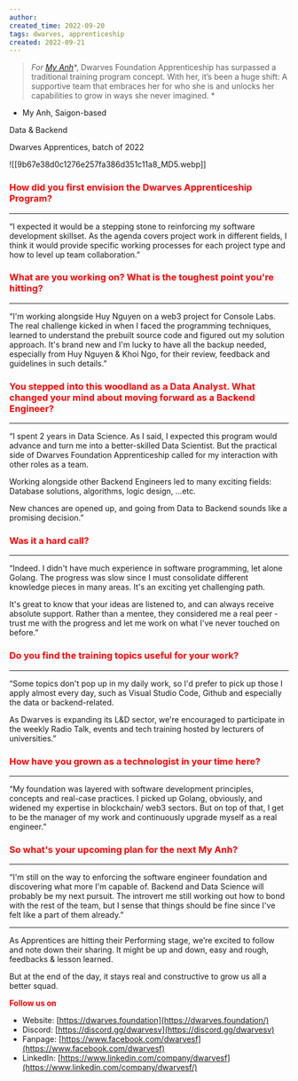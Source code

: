 ```yaml
---
author: 
created_time: 2022-09-20
tags: dwarves, apprenticeship
created: 2022-09-21
---
```




<!-- column_list b32d56b5-caaf-4a6d-b1e3-984bd6057bbf -->

<!-- column 139189a7-7a0d-4f7b-9197-160c6f948e7c -->

> *For *<span style='color:red'>*[My Anh](http://linkedin.com/in/anne-n-bb440116a)*</span>*, Dwarves Foundation Apprenticeship has surpassed a traditional training program concept. With her, it’s been a huge shift: A supportive team that embraces her for who she is and unlocks her capabilities to grow in ways she never imagined. *


- My Anh, Saigon-based

Data & Backend

Dwarves Apprentices, batch of 2022



<!-- column 054dc064-c9f1-4da9-83ee-24f1cce897c7 -->

![[9b67e38d0c1276e257fa386d351c11a8_MD5.webp]]


### <span style='color:red'>How did you first envision the Dwarves Apprenticeship Program?</span>

---

“I expected it would be a stepping stone to reinforcing my software development skillset. As the agenda covers project work in different fields, I think it would provide specific working processes for each project type and how to level up team collaboration.”


### <span style='color:red'>What are you working on? What is the toughest point you're hitting?</span>

---

“I'm working alongside Huy Nguyen on a web3 project for Console Labs. The real challenge kicked in when I faced the programming techniques, learned to understand the prebuilt source code and figured out my solution approach. It's brand new and I'm lucky to have all the backup needed, especially from Huy Nguyen & Khoi Ngo, for their review, feedback and guidelines in such details.”


### <span style='color:red'>You stepped into this woodland as a Data Analyst. What changed your mind about moving forward as a Backend Engineer?</span>

---

“I spent 2 years in Data Science. As I said, I expected this program would advance and turn me into a better-skilled Data Scientist. But the practical side of Dwarves Foundation Apprenticeship called for my interaction with other roles as a team. 

Working alongside other Backend Engineers led to many exciting fields: Database solutions, algorithms, logic design, …etc. 

New chances are opened up, and going from Data to Backend sounds like a promising decision.”


### <span style='color:red'>Was it a hard call?</span>

---

“Indeed. I didn't have much experience in software programming, let alone Golang. The progress was slow since I must consolidate different knowledge pieces in many areas. It's an exciting yet challenging path.

It's great to know that your ideas are listened to, and can always receive absolute support. Rather than a mentee, they considered me a real peer - trust me with the progress and let me work on what I've never touched on before.”


### <span style='color:red'>Do you find the training topics useful for your work?</span>

---

“Some topics don't pop up in my daily work, so I'd prefer to pick up those I apply almost every day, such as Visual Studio Code, Github and especially the data or backend-related.

As Dwarves is expanding its L&D sector, we're encouraged to participate in the weekly Radio Talk, events and tech training hosted by lecturers of universities.”


### <span style='color:red'>**How have you grown as a technologist in your time here?**</span>

---

“My foundation was layered with software development principles, concepts and real-case practices. I picked up Golang, obviously, and widened my expertise in blockchain/ web3 sectors. But on top of that, I get to be the manager of my work and continuously upgrade myself as a real engineer.”


### <span style='color:red'>So what's your upcoming plan for the next My Anh?</span>

---

“I'm still on the way to enforcing the software engineer foundation and discovering what more I'm capable of. Backend and Data Science will probably be my next pursuit. The introvert me still working out how to bond with the rest of the team, but I sense that things should be fine since I've felt like a part of them already.”


---

As Apprentices are hitting their Performing stage, we’re excited to follow and note down their sharing. It might be up and down, easy and rough, feedbacks & lesson learned. 

But at the end of the day, it stays real and constructive to grow us all a better squad. 

<span style='color:red'>**Follow us on**</span>

* Website: [https://dwarves.foundation](https://dwarves.foundation/)
* Discord: [https://discord.gg/dwarvesv](https://discord.gg/dwarvesv)
* Fanpage: [https://www.facebook.com/dwarvesf](https://www.facebook.com/dwarvesf)
* LinkedIn: [https://www.linkedin.com/company/dwarvesf](https://www.linkedin.com/company/dwarvesf/)